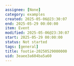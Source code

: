```yaml
---
assignee: [None]
category: examples
created: 2025-05-06@23:30:07
end: 2025-05-29 00:00:00
item: Event
modified: 2025-05-06@23:30:07
start: 2025-05-29 00:00:00
status: Not started
tags: [general]
title: footie-20250529000000
uid: 3eaee3a604ba5a60
---
```


